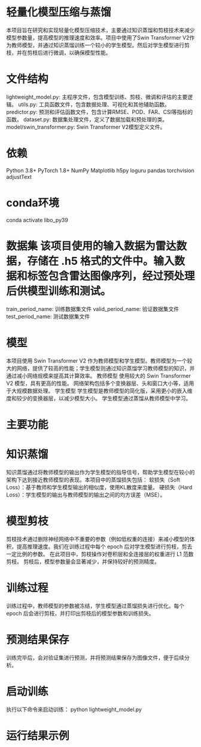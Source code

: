 # 轻量化模型压缩与蒸馏
本项目旨在研究和实现轻量化模型压缩技术，主要通过知识蒸馏和剪枝技术来减少模型参数量，提高模型的推理速度和效率。项目中使用了Swin Transformer V2作为教师模型，并通过知识蒸馏训练一个较小的学生模型。然后对学生模型进行剪枝，并在剪枝后进行微调，以确保模型性能。

# 文件结构
lightweight_model.py: 主程序文件，包含模型训练、剪枝、微调和评估的主要逻辑。
utils.py: 工具函数文件，包含数据处理、可视化和其他辅助函数。
predictor.py: 预测和评估函数文件，包含计算RMSE、POD、FAR、CSI等指标的函数。
dataset.py: 数据集处理文件，定义了数据加载和预处理的类。
model/swin_transformer.py: Swin Transformer V2模型定义文件。

# 依赖

Python 3.8+
PyTorch 1.8+
NumPy
Matplotlib
h5py
loguru
pandas
torchvision
adjustText


# conda环境
conda activate libo_py39

# 数据集  该项目使用的输入数据为雷达数据，存储在 .h5 格式的文件中。输入数据和标签包含雷达图像序列，经过预处理后供模型训练和测试。
train_period_name: 训练数据集文件
valid_period_name: 验证数据集文件
test_period_name: 测试数据集文件

# 模型
本项目使用 Swin Transformer V2 作为教师模型和学生模型。教师模型为一个较大的网络，提供了较高的性能；学生模型则通过知识蒸馏学习教师模型的知识，并通过减小网络规模来提高其计算效率。
教师模型
使用较大的 Swin Transformer V2 模型，具有更高的性能。
网络架构包括多个变换器层、头和窗口大小等，适用于大规模数据处理。
学生模型
学生模型是教师模型的简化版，采用更小的嵌入维度和较少的变换器层，以减少模型大小。
学生模型通过蒸馏从教师模型中学习。

# 主要功能


# 知识蒸馏
知识蒸馏通过将教师模型的输出作为学生模型的指导信号，帮助学生模型在较小的架构下达到接近教师模型的表现。本项目中的蒸馏损失包括：
软损失（Soft Loss）：基于教师和学生模型输出的相似度，使用KL散度来度量。
硬损失（Hard Loss）：学生模型的输出与教师模型的输出之间的均方误差（MSE）。


# 模型剪枝
剪枝技术通过删除神经网络中不重要的参数（例如低权重的连接）来减小模型的体积，提高推理速度。我们在训练过程中每个 epoch 后对学生模型进行剪枝，剪去一定比例的参数。
在此项目中，剪枝操作对卷积层和全连接层的权重进行 L1 范数剪枝。
剪枝后，模型参数量会显著减少，并保持较好的预测精度。


# 训练过程
训练过程中，教师模型的参数被冻结，学生模型通过蒸馏损失进行优化。每个 epoch 后会进行剪枝，并打印出剪枝后的模型参数和训练损失。


# 预测结果保存
训练完毕后，会对验证集进行预测，并将预测结果保存为图像文件，便于后续分析。



# 启动训练
执行以下命令来启动训练：
python lightweight_model.py

# 运行结果示例
